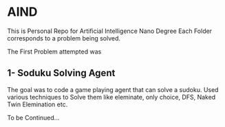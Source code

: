 # AIND

This is Personal Repo for Artificial Intelligence Nano Degree
Each Folder corresponds to a problem being solved.
 
 The First Problem attempted was
## 1- Soduku Solving Agent
The goal was to code a game playing agent that can solve a sudoku. Used various techniques to Solve them like eleminate, only choice, DFS, Naked Twin Elemination etc.
 
 
 To be Continued...
